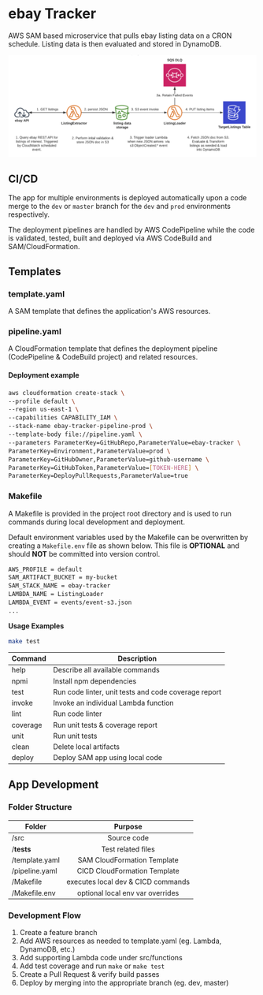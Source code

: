 # ebay Tracker

AWS SAM based microservice that pulls ebay listing data on a CRON schedule. Listing data
is then evaluated and stored in DynamoDB.


![ebay tracker flow](./docs/ebay-tracker-infra.png)


## CI/CD

The app for multiple environments is deployed automatically upon a code merge to the `dev` or `master` branch for the `dev` and `prod` environments respectively.

The deployment pipelines are handled by AWS CodePipeline while the code is validated, tested, built and deployed
via AWS CodeBuild and SAM/CloudFormation.

## Templates

### template.yaml
A SAM template that defines the application's AWS resources.

### pipeline.yaml
A CloudFormation template that defines the deployment pipeline (CodePipeline & CodeBuild project) and related resources.

#### Deployment example

```bash
aws cloudformation create-stack \
--profile default \
--region us-east-1 \
--capabilities CAPABILITY_IAM \
--stack-name ebay-tracker-pipeline-prod \
--template-body file://pipeline.yaml \
--parameters ParameterKey=GitHubRepo,ParameterValue=ebay-tracker \
ParameterKey=Environment,ParameterValue=prod \
ParameterKey=GitHubOwner,ParameterValue=github-username \
ParameterKey=GitHubToken,ParameterValue=[TOKEN-HERE] \
ParameterKey=DeployPullRequests,ParameterValue=true
```

### Makefile
A Makefile is provided in the project root directory and is used to run commands during local development and deployment.

Default environment variables used by the Makefile can be overwritten by creating a `Makefile.env` file as shown below. This file is **OPTIONAL** and should **NOT** be committed into version control.

```bash
AWS_PROFILE = default
SAM_ARTIFACT_BUCKET = my-bucket
SAM_STACK_NAME = ebay-tracker
LAMBDA_NAME = ListingLoader
LAMBDA_EVENT = events/event-s3.json
...
```

**Usage Examples**
```bash
make test
```

| Command   | Description |
| --------- | ----------- |
| help      | Describe all available commands |
| npmi   | Install npm dependencies |
| test      | Run code linter, unit tests and code coverage report |
| invoke    | Invoke an individual Lambda function |
| lint      | Run code linter |
| coverage  | Run unit tests & coverage report |
| unit      | Run unit tests |
| clean     | Delete local artifacts |
| deploy     |  Deploy SAM app using local code |


## App Development

### Folder Structure

| Folder        | Purpose       |
| ------------- |:-------------:|
|/src | Source code |
|/__tests__ | Test related files |
|/template.yaml | SAM CloudFormation Template |
|/pipeline.yaml | CICD CloudFormation Template |
|/Makefile | executes local dev & CICD commands |
|/Makefile.env | optional local env var overrides |

### Development Flow
1. Create a feature branch
2. Add AWS resources as needed to template.yaml (eg. Lambda, DynamoDB, etc.)
3. Add supporting Lambda code under src/functions
4. Add test coverage and run `make` or `make test`
5. Create a Pull Request & verify build passes
6. Deploy by merging into the appropriate branch (eg. dev, master)

